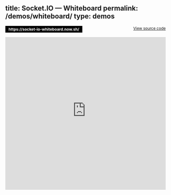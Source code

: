 title: Socket.IO  —  Whiteboard
permalink: /demos/whiteboard/
type: demos
---

<p><a href="https://socket-io-whiteboard.now.sh/" style="text-decoration: none; display: inline-block; background: #000; color: #fff; font-size: 12px; font-weight: bold; color: #fff; padding: 3px 10px; ">https://socket-io-whiteboard.now.sh/</a><a href="https://github.com/socketio/socket.io/tree/master/examples/whiteboard" style=" float: right; font-size: 12px; ">View source code</a></p>

<!-- iframe plugin v.2.8 wordpress.org/plugins/iframe/ -->
<iframe src="https://socket-io-whiteboard.now.sh/" width="100%" height="480" scrolling="no" class="iframe-class" frameborder="0"></iframe>